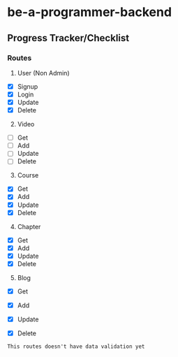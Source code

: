 # be-a-programmer-backend


## Progress Tracker/Checklist

### Routes

1. User (Non Admin)

- [x] Signup
- [x] Login
- [x] Update
- [x] Delete

2. Video

- [ ] Get
- [ ] Add
- [ ] Update
- [ ] Delete

3. Course

- [x] Get
- [x] Add
- [x] Update
- [x] Delete

4. Chapter

- [x] Get
- [x] Add
- [x] Update
- [x] Delete

5. Blog

- [x] Get
- [x] Add
- [x] Update
- [x] Delete


```
This routes doesn't have data validation yet
```
